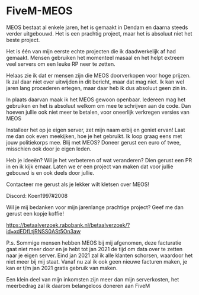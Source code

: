 # FiveM-MEOS

MEOS bestaat al enkele jaren, het is gemaakt in Dendam en daarna steeds verder uitgebouwd. 
Het is een prachtig project, maar het is absoluut niet het beste project. 

Het is één van mijn eerste echte projecten die ik daadwerkelijk af had gemaakt. Mensen gebruiken het momenteel masaal en het helpt extreem veel servers om een leuke RP neer te zetten. 

Helaas zie ik dat er mensen zijn die MEOS doorverkopen voor hoge prijzen. Ik zal daar niet over uitwijden in dit bericht, maar dat mag niet. Ik kan wel jaren lang procederen ertegen, maar daar heb ik dus absoluut geen zin in.

In plaats daarvan maak ik het MEOS gewoon openbaar. Iedereen mag het gebruiken en het is absoluut welkom om mee te schrijven aan de code.
Dan hoeven jullie ook niet meer te betalen, voor oneerlijk verkregen versies van MEOS

Installeer het op je eigen server, zet mijn naam erbij en geniet ervan! Laat me dan ook even meekijken, hoe je het gebruikt. Ik loop graag eens met jouw politiekorps mee. Blij met MEOS? Doneer gerust een euro of twee, misschien ook door je eigen leden. 

Heb je ideeën? Wil je het verbeteren of wat veranderen? Dien gerust een PR in en ik kijk ernaar. Laten we er een project van maken dat voor jullie gebouwd is en ook deels door jullie. 

Contacteer me gerust als je lekker wilt kletsen over MEOS! 

Discord: Koen1997#2008

Wil je mij bedanken voor mijn jarenlange prachtige project? Geef me dan gerust een kopje koffie!

https://betaalverzoek.rabobank.nl/betaalverzoek/?id=xdEDfLtjRNSS0ASt5On3aw


P.s. Sommige mensen hebben MEOS bij mij afgenomen, deze facturatie gaat niet meer door en je hebt tot jan 2021 de tijd om data over te zetten naar je eigen server. Eind jan 2021 zal ik alle klanten schorsen, waardoor het niet meer bij mij staat. Vanaf nu zal ik ook geen nieuwe facturen maken, je kan er t/m jan 2021 gratis gebruik van maken. 

Een klein deel van mijn inkomsten zijn meer dan mijn serverkosten, het meerbedrag zal ik daarom belangeloos doneren aan FiveM
